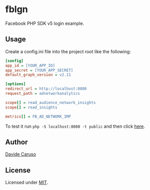 # fblgn

Facebook PHP SDK v5 login example.

## Usage

Create a config.ini file into the project root like the following:
```ini
[config]
app_id = [YOUR_APP_ID]
app_secret = [YOUR_APP_SECRET]
default_graph_version = v2.11

[options]
redirect_url = http://localhost:8080
request_path = adnetworkanalytics

scope[] = read_audience_network_insights
scope[] = read_insights

metrics[] = FB_AD_NETWORK_IMP
```
To test it run `php -S localhost:8080 -t public` and then click [here](http://localhost:8080).

## Author
[Davide Caruso](https://davidecaruso.github.io)

## License
Licensed under [MIT](https://opensource.org/licenses/mit-license.php).